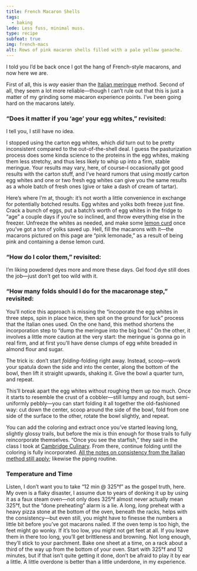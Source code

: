 ```yaml
---
title: French Macaron Shells
tags:
  - baking
lede: Less fuss, minimal muss.
type: recipe
subfeat: true
img: french-macs
alt: Rows of pink macaron shells filled with a pale yellow ganache.
---
```


I told you I’d be back once I got the hang of French-style macarons, and now here we are.

First of all, this is _way_ easier than the [Italian meringue](/recipes/italian-macarons/) method. Second of all, they seem a lot more reliable—though I can’t rule out that this is just a matter of my grinding some macaron experience points. I’ve been going hard on the macarons lately.

### “Does it matter if you ‘age’ your egg whites,” revisited:

I tell you, I still have no idea.

I stopped using the carton egg whites, which _did_ turn out to be pretty inconsistent compared to the out-of-the-shell deal. I guess the pasturization process does some kinda science to the proteins in the egg whites, making them less stretchy, and thus less likely to whip up into a firm, stable meringue. Your results may vary, here, of course–I occasionally got good results with the carton stuff, and I’ve heard rumors that using _mostly_ carton egg whites and one or two fresh egg whites can give you the same results as a whole batch of fresh ones (give or take a dash of cream of tartar).

Here’s where I’m at, though: it’s not worth a little convenience in exchange for potentially botched results. Egg whites and yolks both freeze just fine. Crack a bunch of eggs, put a batch’s worth of egg whites in the fridge to “age” a couple days if you’re so inclined, and throw everything else in the freezer. Unfreeze the whites as needed, and make some [lemon curd](http://bravetart.com/recipes/LemonCurdGF) once you’ve got a ton of yolks saved up. Hell, fill the macarons with it—the macarons pictured on this page are “pink lemonade,” as a result of being pink and containing a dense lemon curd.

### “How do I color them,” revisited:

I’m liking powdered dyes more and more these days. Gel food dye still does the job—just don’t get too wild with it.

### “How many folds should I do for the macaronage step,” revisited:

You’ll notice this approach is missing the “incoporate the egg whites in three steps, spin in place twice, then spit on the ground for luck” process that the Italian ones used. On the one hand, this method shortens the incorporation step to “dump the meringue into the big bowl.” On the other, it involves a little more caution at the very start: the meringue is gonna go in real firm, and at first you’ll have dense clumps of egg white breaded in almond flour and sugar.

The trick is: don’t start _folding_-folding right away. Instead, scoop—work your spatula down the side and into the center, along the bottom  of the bowl, then lift it straight upwards, shaking it. Give the bowl a quarter turn, and repeat. 

This’ll break apart the egg whites without roughing them up _too_ much. Once it starts to resemble the crust of a cobbler—still lumpy and rough, but semi-uniformly pebbly—you can start folding it all together the old-fashioned way: cut down the center, scoop around the side of the bowl, fold from one side of the surface to the other, rotate the bowl slightly, and repeat.

You can add the coloring and extract once you’ve started leaving long, slightly glossy trails, but before the mix is thin enough for those trails to fully reincorporate themselves. “Once you see the starfish,” they said in the class I took at [Cambridge Culinary](http://cambridgeculinary.com/). From there, continue folding until the coloring is fully incorporated. [All the notes on consistency from the Italian method still apply](/recipes/italian-macarons/); likewise the piping routine.

### Temperature and Time

Listen, I don’t want you to take “12 min @ 325°f” as the gospel truth, here. My oven is a flaky disaster, I assume due to years of donking it up by using it as a faux steam oven—not only does 325°f almost never actually mean 325°f, but the “done preheating” alarm is a lie. A long, _long_ preheat with a heavy pizza stone at the bottom of the oven, beneath the racks, helps with the consistency—but even still, you might have to finesse the numbers a little bit before you’ve got macarons nailed. If the oven temp is too high, the feet might go wonky. If it’s too low, you might not get feet at all. If you leave them in there too long, you’ll get brittleness and browning. Not long enough, they’ll stick to your parchment. Bake one sheet at a time, on a rack about a third of the way up from the bottom of your oven. Start with 325°f and 12 minutes, but if that isn’t quite getting it done, don’t be afraid to play it by ear a little. A little overdone is better than a little underdone, in my experience.






